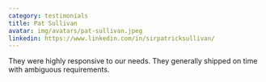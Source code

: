 ```yaml
---
category: testimonials
title: Pat Sullivan
avatar: img/avatars/pat-sullivan.jpeg
linkedin: https://www.linkedin.com/in/sirpatricksullivan/
---
```


They were highly responsive to our needs. They generally shipped on time with
ambiguous requirements.
